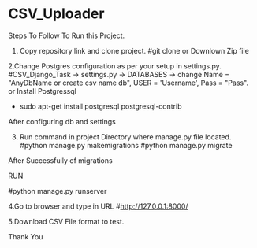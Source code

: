 # CSV_Uploader

Steps To Follow To Run this Project.

1. Copy repository link and clone project.
#git clone <project repo link>
or
Downlown Zip file

2.Change Postgres configuration as per your setup in settings.py.
#CSV_Django_Task -> settings.py -> DATABASES -> change Name = "AnyDbName or create csv name db", USER = 'Username', Pass = "Pass".
 or 
Install Postgressql 

* sudo apt-get install postgresql postgresql-contrib


After configuring db and settings

3. Run command in project Directory where manage.py file located.
#python manage.py makemigrations
#python manage.py migrate

After Successfully of migrations

RUN

#python manage.py runserver

4.Go to browser and type in URL
#http://127.0.0.1:8000/

5.Download CSV File format to test.


Thank You



